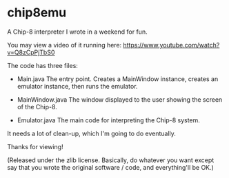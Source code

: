 chip8emu
========

A Chip-8 interpreter I wrote in a weekend for fun.

You may view a video of it running here:
https://www.youtube.com/watch?v=Q8zCpPjTbS0


The code has three files:

* Main.java
The entry point. Creates a MainWindow instance, creates an emulator instance, then runs the emulator.

* MainWindow.java
The window displayed to the user showing the screen of the Chip-8.

* Emulator.java
The main code for interpreting the Chip-8 system.

It needs a lot of clean-up, which I'm going to do eventually.

Thanks for viewing!

(Released under the zlib license. Basically, do whatever you want except say that you wrote the original software / code, and everything'll be OK.)
